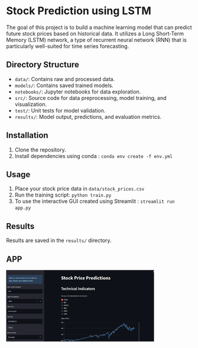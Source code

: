 # Stock Prediction using LSTM
 The goal of this project is to build a machine learning model that can predict future stock prices based on historical data. It utilizes a Long Short-Term Memory (LSTM) network, a type of recurrent neural network (RNN) that is particularly well-suited for time series forecasting.


## Directory Structure

- `data/`: Contains raw and processed data.
- `models/`: Contains saved trained models.
- `notebooks/`: Jupyter notebooks for data exploration.
- `src/`: Source code for data preprocessing, model training, and visualization.
- `test/`: Unit tests for model validation.
- `results/`: Model output, predictions, and evaluation metrics.

## Installation

1. Clone the repository.
2. Install dependencies using conda : ```conda env create -f env.yml```

## Usage

1. Place your stock price data in ```data/stock_prices.csv```
2. Run the training script: ```python train.py```
3. To use the interactive GUI created using Streamlit : ```streamlit run app.py```

## Results

Results are saved in the `results/` directory.

## APP

<img src='imgs/app.png' width="400px"/>
